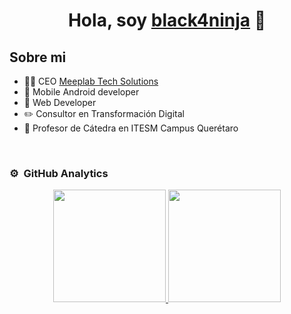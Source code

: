 <div align="center">
<h1 align="center">Hola, soy <a href="https://meeplab.com">black4ninja</a> 👋</h1>
</div>

<!--
**black4ninja/black4ninja** is a ✨ _special_ ✨ repository because its `README.md` (this file) appears on your GitHub profile.

Here are some ideas to get you started:

- 🔭 I’m currently working on ...
- 🌱 I’m currently learning ...
- 👯 I’m looking to collaborate on ...
- 🤔 I’m looking for help with ...
- 💬 Ask me about ...
- 📫 How to reach me: ...
- 😄 Pronouns: ...
- ⚡ Fun fact: ...
-->

## Sobre mi

- 🧑‍🏫 CEO [Meeplab Tech Solutions](https://meeplab.com)
- 📲 Mobile Android developer
- 🌱 Web Developer
- ✏️ Consultor en Transformación Digital
- 📗 Profesor de Cátedra en ITESM Campus Querétaro

<br>

### ⚙️ &nbsp;GitHub Analytics

<p align="center">
<a href="https://github.com/ArisGuimera">
  <img height="180em" src="https://github-readme-stats-eight-theta.vercel.app/api?username=black4ninja&show_icons=true&theme=algolia&include_all_commits=true&count_private=true"/>
  <img height="180em" src="https://github-readme-stats-eight-theta.vercel.app/api/top-langs/?username=black4ninja&layout=compact&langs_count=8&theme=algolia"/>
</a>
</p>